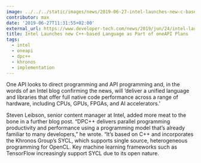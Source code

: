 ```yaml
---
image: ../../../static/images/news/2019-06-27-intel-launches-new-c-based-language-as-part-of-one-api-plans.webp
contributor: max
date: '2019-06-27T11:31:55+02:00'
external_url: https://www.developer-tech.com/news/2019/jun/24/intel-launches-new-c-based-language-part-one-api-plans/
title: Intel Launches new C++-based Language as Part of oneAPI Plans
tags:
  - intel
  - oneapi
  - dpc++
  - khronos
  - implementation
---
```


One API looks to direct programming and API programming and, in the words of an Intel blog confirming the news, will
‘deliver a unified language and libraries that offer full native code performance across a range of hardware, including
CPUs, GPUs, FPGAs, and AI accelerators.’

Steven Leibson, senior content manager at Intel, added more meat to the bone in a further blog post. “DPC++ delivers
parallel programming productivity and performance using a programming model that’s already familiar to many developers,”
he wrote. “It’s based on C++ and incorporates the Khronos Group’s SYCL, which supports single source, heterogeneous
programming for OpenCL. Key machine learning frameworks such as TensorFlow increasingly support SYCL due to its open
nature.
